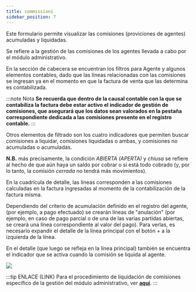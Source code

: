 ```yaml
---
title: commissioni
sidebar_position: 7
---
```


Este formulario permite visualizar las comisiones (proviciones de agentes) acumuladas y liquidadas.

Se refiere a la gestión de las comisiones de los agentes llevada a cabo por el módulo administrativo.

En la sección de cabecera se encuentran los filtros para Agente y algunos elementos contables, dado que las líneas relacionadas con las comisiones se ingresan ya en el momento en que la factura de venta que las determina es contabilizada.

:::note Nota
**Se recuerda que dentro de la causal contable con la que se contabiliza la factura debe estar activo el indicador de gestión de comisiones, que asegurará que los datos sean valorados en la pestaña correspondiente dedicada a las comisiones presente en el registro contable.**
:::

Otros elementos de filtrado son los cuatro indicadores que permiten buscar comisiones a liquidar, comisiones liquidadas o ambas, y comisiones no acumuladas o acumuladas.

**N.B.** más precisamente, la condición *ABIERTA (APERTA)* y *chiusa* se refiere al hecho de que aún haya un saldo por cobrar o si está todo cobrado (y, por lo tanto, la comisión *cerrada* no tendrá más movimientos).

En la cuadrícula de detalle, las líneas corresponden a las comisiones calculadas en la factura ingresadas al momento de la contabilización de la factura misma.

Dependiendo del criterio de acumulación definido en el registro del agente, (por ejemplo, a pago efectuado) se crearán líneas de "anulación" (por ejemplo, en caso de pago parcial o de una de las varias partidas abiertas, se creará una línea correspondiente al valor del pago). Para verlas, es necesario expandir el detalle de la línea principal con el botón + a la izquierda de la línea.

En el detalle (que luego se refleja en la línea principal) también se encuentra el indicador que se activa cuando la comisión se liquida al agente.

![](/img/it-it/finance-area/maturity-values/commissions.png)

:::tip ENLACE (LINK)
Para el procedimiento de liquidación de comisiones específico de la gestión del módulo administrativo, ver [**aquí**](/docs/finance-area/professional-men/procedures/calculate-commissions).
:::